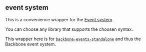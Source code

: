 
event system
------------------

This is a convenience wrapper for the [Event system](https://github.com/biojs/biojs2/wiki/Event-systems).

You can choose any library that supports the choosen syntax.

This wrapper here is for [`backbone-events-standalone`](https://www.npmjs.org/package/backbone-events-standalone) and thus the Backbone event system.
